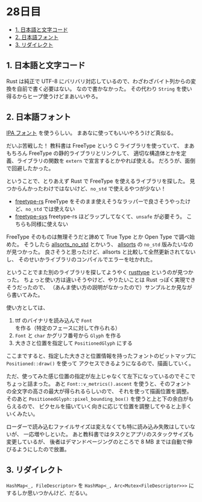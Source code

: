 # 28日目

<!-- mtoc-start -->

- [1. 日本語と文字コード](#1-日本語と文字コード)
- [2. 日本語フォント](#2-日本語フォント)
- [3. リダイレクト](#3-リダイレクト)

<!-- mtoc-end -->

## 1. 日本語と文字コード

Rust は純正で UTF-8 にバリバリ対応しているので、わざわざバイト列からの変換を自前で書く必要はない。
なので書かなかった。
その代わり `String` を使い得るからヒープ使うけどまあいいやろ。

## 2. 日本語フォント

[IPA フォント](https://moji.or.jp/ipafont/ipa00303/) を使うらしい。
まあなに使ってもいいやろうけど真似る。

だいぶ苦戦した！
教科書は FreeType という C ライブラリを使っていて、
まあもちろん FreeType の静的ライブラリとリンクして、
適切な構造体とかを定義、ライブラリの関数を `extern` で宣言するとかやれば使える。
だろうが、面倒で回避したかった。

ということで、とりあえず Rust で FreeType を使えるライブラリを探した。
見つからんかったわけではないけど、`no_std` で使えるやつが少ない！

- [freetype-rs](https://github.com/PistonDevelopers/freetype-rs)
  FreeType をそのまま使えそうなラッパーで良さそうやったけど、`no_std` では使えない
- [freetype-sys](https://github.com/PistonDevelopers/freetype-sys)
  freetype-rs ほどラップしてなくて、`unsafe` が必要そう。
  こちらも同様に使えない

FreeType そのものは無理そうだと諦めて True Type とか Open Type で調べ始めた。
そうしたら [allsorts_no_std](https://crates.io/crates/allsorts_no_std) とかいう、
[allsorts](https://github.com/yeslogic/allsorts) の `no_std` 版みたいなのが見つかった。
良さそうと思ったけど、allsorts と比較して全然更新されてないし、
そのせいかライブラリのコンパイルでエラーを吐かれた。

ということでまた別のライブラリを探してようやく
[rusttype](https://gitlab.redox-os.org/redox-os/rusttype) というのが見つかった。
ちょっと使い方は違いそうやけど、やりたいことは Rust っぽく実現できそうだったので、
（あんま使い方の説明がなかったので）サンプルとか見ながら書いてみた。

使い方としては、

1. ttf のバイナリを読み込んで `Font` を作る（特定のフェースに対して作られる）
2. `Font` と `char` かグリフ番号から `Glyph` を作る
3. 大きさと位置を指定して `PositionedGlyph` にする

ここまですると、指定した大きさと位置情報を持ったフォントのビットマップに `Positioned::draw()` を使って
アクセスできるようになるので、描画していく。

ただ、使ってみた感じ位置の指定が左上じゃなくて左下になっているのでそこでちょっと詰まった。
あと `Font::v_metrics().ascent` を使うと、そのフォントの全文字の高さの最大が得られるらしいので、
それを使って描画位置を調整。
そのあと `PositionedGlyph::pixel_bounding_box()` を使うと上と下の余白がもらえるので、
ピクセルを描いていく向きに応じて位置を調整してやると上手くいくみたい。

ローダーで読み込むファイルサイズは変えなくても特に読み込み失敗はしていないが、
一応増やしといた。
あと教科書ではタスクとアプリのスタックサイズも変更しているが、
後者はデマンドページングのところで 8 MB までは自動で伸びるようにしたので放置。

## 3. リダイレクト

`HashMap<_, FileDescriptor>` を `HashMap<_, Arc<Mutex<FileDescriptor>>>` にするしか思いつかんけど、だるい。
